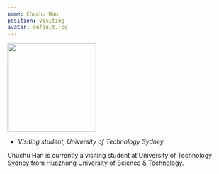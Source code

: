```yaml
---
name: Chuchu Han
position: visiting
avatar: default.jpg
---
```


<img width="200" src="{{site.baseurl}}/images/people/{{page.avatar}}" data-action="zoom">

- _Visiting student, University of Technology Sydney_<br>
<!--- _Science coach. Collaborator. Transdisciplinary optimist._-->



Chuchu Han is currently a visiting student at University of Technology Sydney from Huazhong University of Science & Technology.
